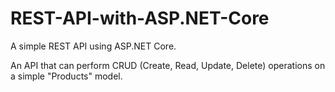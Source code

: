 # REST-API-with-ASP.NET-Core
A simple REST API using ASP.NET Core. 

An API that can perform CRUD (Create, Read, Update, Delete) operations on a simple "Products" model.
